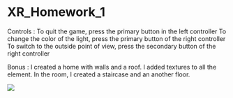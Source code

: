 # XR_Homework_1
Controls : 
To quit the game, press the primary button in the left controller
To change the color of the light, press the primary button of the right controller
To switch to the outside point of view, press the secondary button of the right controller

Bonus : 
I created a home with walls and a roof. I added textures to all the element.
In the room, I created a staircase and an another floor.

![](https://github.com/integeek/XR_Homework/blob/main/XR_Homework_1/Ambre%20Giraud-Lanza%20HW1%20video.gif)